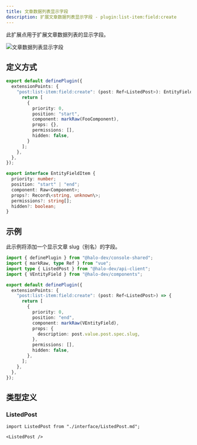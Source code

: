 ```yaml
---
title: 文章数据列表显示字段
description: 扩展文章数据列表显示字段 - plugin:list-item:field:create
---
```


此扩展点用于扩展文章数据列表的显示字段。

![文章数据列表显示字段](/img/developer-guide/plugin/api-reference/ui/extension-points/post-list-item-field-create.png)

## 定义方式

```ts
export default definePlugin({
  extensionPoints: {
    "post:list-item:field:create": (post: Ref<ListedPost>): EntityFieldItem[] | Promise<EntityFieldItem[]> => {
      return [
        {
          priority: 0,
          position: "start",
          component: markRaw(FooComponent),
          props: {},
          permissions: [],
          hidden: false,
        }
      ];
    },
  },
});
```

```ts title="EntityFieldItem"
export interface EntityFieldItem {
  priority: number;
  position: "start" | "end";
  component: Raw<Component>;
  props?: Record\<string, unknown\>;
  permissions?: string[];
  hidden?: boolean;
}
```

## 示例

此示例将添加一个显示文章 slug（别名）的字段。

```ts
import { definePlugin } from "@halo-dev/console-shared";
import { markRaw, type Ref } from "vue";
import type { ListedPost } from "@halo-dev/api-client";
import { VEntityField } from "@halo-dev/components";

export default definePlugin({
  extensionPoints: {
    "post:list-item:field:create": (post: Ref<ListedPost>) => {
      return [
        {
          priority: 0,
          position: "end",
          component: markRaw(VEntityField),
          props: {
            description: post.value.post.spec.slug,
          },
          permissions: [],
          hidden: false,
        },
      ];
    },
  },
});
```

## 类型定义

### ListedPost

```mdx-code-block
import ListedPost from "./interface/ListedPost.md";

<ListedPost />
```
